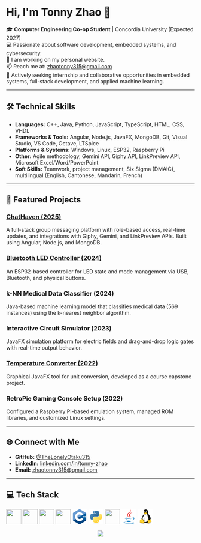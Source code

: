 # Hi, I'm Tonny Zhao 👋

🎓 **Computer Engineering Co-op Student** | Concordia University (Expected 2027)  
💻 Passionate about software development, embedded systems, and cybersecurity.  
🌱 I am working on my personal website.  
📫 Reach me at: [zhaotonny315@gmail.com](mailto:zhaotonny315@gmail.com)  
💼 Actively seeking internship and collaborative opportunities in embedded systems, full-stack development, and applied machine learning.

---

## 🛠️ Technical Skills

- **Languages:** C++, Java, Python, JavaScript, TypeScript, HTML, CSS, VHDL  
- **Frameworks & Tools:** Angular, Node.js, JavaFX, MongoDB, Git, Visual Studio, VS Code, Octave, LTSpice  
- **Platforms & Systems:** Windows, Linux, ESP32, Raspberry Pi  
- **Other:** Agile methodology, Gemini API, Giphy API, LinkPreview API, Microsoft Excel/Word/PowerPoint  
- **Soft Skills:** Teamwork, project management, Six Sigma (DMAIC), multilingual (English, Cantonese, Mandarin, French)

---

## 🌟 Featured Projects

### [ChatHaven (2025)](https://github.com/Error-404-Project-W25/Error-404-SOEN341_Project_W25)  
A full-stack group messaging platform with role-based access, real-time updates, and integrations with Giphy, Gemini, and LinkPreview APIs. Built using Angular, Node.js, and MongoDB.  

### [Bluetooth LED Controller (2024)](https://github.com/TheLonelyOtaku315/ESP32-LED-Controller)  
An ESP32-based controller for LED state and mode management via USB, Bluetooth, and physical buttons.  

### k-NN Medical Data Classifier (2024)  
Java-based machine learning model that classifies medical data (569 instances) using the k-nearest neighbor algorithm.  

### Interactive Circuit Simulator (2023)  
JavaFX simulation platform for electric fields and drag-and-drop logic gates with real-time output behavior.  

### [Temperature Converter (2022)](https://github.com/TheLonelyOtaku315/TemperatureConverterVS)  
Graphical JavaFX tool for unit conversion, developed as a course capstone project.  

### RetroPie Gaming Console Setup (2022)  
Configured a Raspberry Pi-based emulation system, managed ROM libraries, and customized Linux settings.

---

## 🌐 Connect with Me

- **GitHub:** [@TheLonelyOtaku315](https://github.com/TheLonelyOtaku315)  
- **LinkedIn:** [linkedin.com/in/tonny-zhao](https://linkedin.com/in/tonny-zhao)  
- **Email:** [zhaotonny315@gmail.com](mailto:zhaotonny315@gmail.com)

---

## 💻 Tech Stack

<p align="left">
  <a href="https://angular.io/" target="_blank" rel="noreferrer"><img src="https://angular.io/assets/images/logos/angular/angular.svg" width="40" height="40"/></a>
  <a href="https://nodejs.org/" target="_blank" rel="noreferrer"><img src="https://nodejs.org/static/images/logo.svg" width="40" height="40"/></a>
  <a href="https://www.mongodb.com/" target="_blank" rel="noreferrer"><img src="https://webassets.mongodb.com/_com_assets/cms/mongodb_logo1-76twgcu2dm.png" width="40" height="40"/></a>
  <a href="https://www.arduino.cc/" target="_blank" rel="noreferrer"><img src="https://cdn.worldvectorlogo.com/logos/arduino-1.svg" width="40" height="40"/></a>
  <a href="https://www.w3schools.com/cpp/" target="_blank" rel="noreferrer"><img src="https://raw.githubusercontent.com/devicons/devicon/master/icons/cplusplus/cplusplus-original.svg" width="40" height="40"/></a>
  <a href="https://www.python.org" target="_blank" rel="noreferrer"><img src="https://raw.githubusercontent.com/devicons/devicon/master/icons/python/python-original.svg" width="40" height="40"/></a>
  <a href="https://git-scm.com/" target="_blank" rel="noreferrer"><img src="https://www.vectorlogo.zone/logos/git-scm/git-scm-icon.svg" width="40" height="40"/></a>
  <a href="https://www.java.com" target="_blank" rel="noreferrer"><img src="https://raw.githubusercontent.com/devicons/devicon/master/icons/java/java-original.svg" width="40" height="40"/></a>
  <a href="https://www.linux.org/" target="_blank" rel="noreferrer"><img src="https://raw.githubusercontent.com/devicons/devicon/master/icons/linux/linux-original.svg" width="40" height="40"/></a>
</p>

<div align="center">
  <img src="https://github-readme-stats.vercel.app/api/top-langs/?username=TheLonelyOtaku315&theme=prussian&show_icons=true&hide_border=false&layout=compact"/>
</div>
